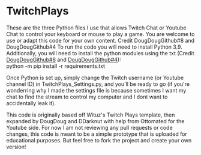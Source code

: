 # TwitchPlays
These are the three Python files I use that allows Twitch Chat or Youtube Chat to control your keyboard or mouse to play a game. You are welcome to use or adapt this code for your own content.
Credit  DougDougGithub#8 and DougDougGithub#4
To run the code you will need to install Python 3.9.  
Additionally, you will need to install the python modules using the txt (Credit  [DougDougGithub#8](https://github.com/DougDougGithub/TwitchPlays/pull/8/commits/572244ba8e85fb39f18e23e22a20ebd8971b879c) and [DougDougGithub#4](https://github.com/DougDougGithub/TwitchPlays/pull/4/commits/572244ba8e85fb39f18e23e22a20ebd8971b879c)):  
python -m pip install -r requirements.txt


Once Python is set up, simply change the Twitch username (or Youtube channel ID) in TwitchPlays_Settings.py, and you'll be ready to go
(if you're wonderring why I made the settings file is because sometimes I want my chat to find the stream to control my computer and I dont want to accidentally leak it).

This code is originally based off Wituz's Twitch Plays template, then expanded by DougDoug and DDarknut with help from Ottomated for the Youtube side. For now I am not reviewing any pull requests or code changes, this code is meant to be a simple prototype that is uploaded for educational purposes. But feel free to fork the project and create your own version!
